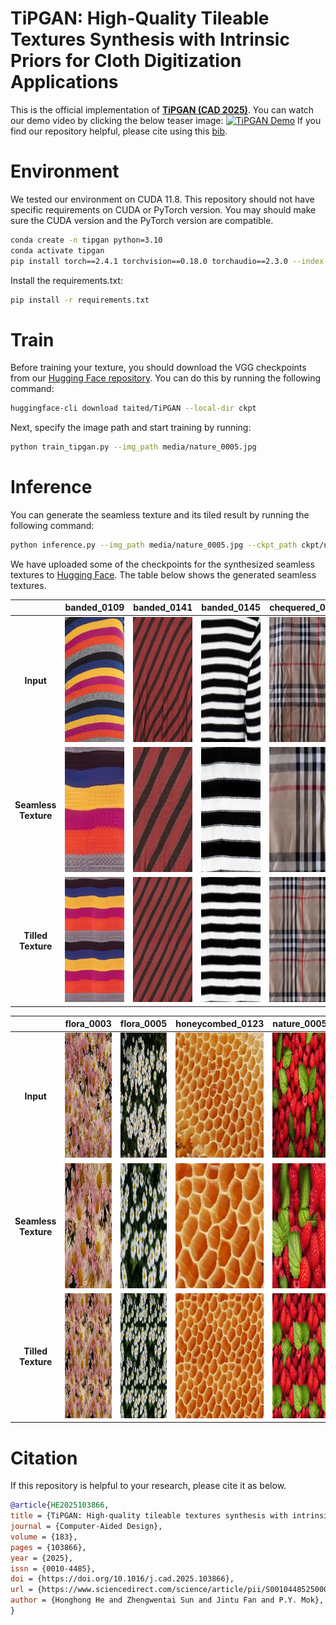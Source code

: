 # TiPGAN: High-Quality Tileable Textures Synthesis with Intrinsic Priors for Cloth Digitization Applications
This is the official implementation of [**TiPGAN (CAD 2025)**](https://www.sciencedirect.com/science/article/pii/S0010448525000284?via%3Dihub). You can watch our demo video by clicking the below teaser image:
[![TiPGAN Demo](https://github.com/user-attachments/assets/66a173c9-a8ad-4cf6-8762-b744e186eded)](https://youtu.be/Tyk7mGeElzg)
If you find our repository helpful, please cite using this [bib](#Citation).

# Environment

We tested our environment on CUDA 11.8. This repository should not have specific requirements on CUDA or PyTorch version. You may should make sure the CUDA version and the PyTorch version are compatible.

```bash
conda create -n tipgan python=3.10
conda activate tipgan
pip install torch==2.4.1 torchvision==0.18.0 torchaudio==2.3.0 --index-url https://download.pytorch.org/whl/cu118
```

Install the requirements.txt:

```bash
pip install -r requirements.txt
```

# Train
Before training your texture, you should download the VGG checkpoints from our [Hugging Face repository](https://huggingface.co/taited/TiPGAN/). You can do this by running the following command:
```bash
huggingface-cli download taited/TiPGAN --local-dir ckpt
```
Next, specify the image path and start training by running:
```bash
python train_tipgan.py --img_path media/nature_0005.jpg
```

# Inference
You can generate the seamless texture and its tiled result by running the following command:
```bash
python inference.py --img_path media/nature_0005.jpg --ckpt_path ckpt/nature_0005.pth
```
We have uploaded some of the checkpoints for the synthesized seamless textures to [Hugging Face](https://huggingface.co/taited/TiPGAN/). The table below shows the generated seamless textures.

|              | <center>banded_0109</center> | <center>banded_0141</center> | <center>banded_0145</center> | <center>chequered_0199</center> | <center>dotted_0190</center> |
|:------------:|:----------------------------:|:----------------------------:|:----------------------------:|:------------------------------:|:----------------------------:|
| **Input**    | <img src="media/banded_0109.jpg" width="200" height="200"/> | <img src="media/banded_0141.jpg" width="200" height="200"/> | <img src="media/banded_0145.jpg" width="200" height="200"/> | <img src="media/chequered_0199.jpg" width="200" height="200"/> | <img src="media/dotted_0190.jpg" width="200" height="200"/> |
| **Seamless Texture** | <img src="media/seamless-banded_0109.jpg" width="200" height="200"/> | <img src="media/seamless-banded_0141.jpg" width="200" height="200"/> | <img src="media/seamless-banded_0145.jpg" width="200" height="200"/> | <img src="media/seamless-chequered_0199.jpg" width="200" height="200"/> | <img src="media/seamless-dotted_0190.jpg" width="200" height="200"/> |
| **Tilled Texture**   | <img src="media/seamless_tilled-banded_0109.jpg" width="200" height="200"/> | <img src="media/seamless_tilled-banded_0141.jpg" width="200" height="200"/> | <img src="media/seamless_tilled-banded_0145.jpg" width="200" height="200"/> | <img src="media/seamless_tilled-chequered_0199.jpg" width="200" height="200"/> | <img src="media/seamless_tilled-dotted_0190.jpg" width="200" height="200"/> |


|              | <center>flora_0003</center> | <center>flora_0005</center> | <center>honeycombed_0123</center> | <center>nature_0005</center> | <center>zigzagged_0036</center> |
|:------------:|:---------------------------:|:---------------------------:|:------------------------------:|:----------------------------:|:------------------------------:|
| **Input**    | <img src="media/flora_0003.jpg" width="200" height="200"/> | <img src="media/flora_0005.jpg" width="200" height="200"/> | <img src="media/honeycombed_0123.jpg" width="200" height="200"/> | <img src="media/nature_0005.jpg" width="200" height="200"/> | <img src="media/zigzagged_0036.jpg" width="200" height="200"/> |
| **Seamless Texture** | <img src="media/seamless-flora_0003.jpg" width="200" height="200"/> | <img src="media/seamless-flora_0005.jpg" width="200" height="200"/> | <img src="media/seamless-honeycombed_0123.jpg" width="200" height="200"/> | <img src="media/seamless-nature_0005.jpg" width="200" height="200"/> | <img src="media/seamless-zigzagged_0036.jpg" width="200" height="200"/> |
| **Tilled Texture**   | <img src="media/seamless_tilled-flora_0003.jpg" width="200" height="200"/> | <img src="media/seamless_tilled-flora_0005.jpg" width="200" height="200"/> | <img src="media/seamless_tilled-honeycombed_0123.jpg" width="200" height="200"/> | <img src="media/seamless_tilled-nature_0005.jpg" width="200" height="200"/> | <img src="media/seamless_tilled-zigzagged_0036.jpg" width="200" height="200"/> |


# Citation

If this repository is helpful to your research, please cite it as below.

```bibtex
@article{HE2025103866,
title = {TiPGAN: High-quality tileable textures synthesis with intrinsic priors for cloth digitization applications},
journal = {Computer-Aided Design},
volume = {183},
pages = {103866},
year = {2025},
issn = {0010-4485},
doi = {https://doi.org/10.1016/j.cad.2025.103866},
url = {https://www.sciencedirect.com/science/article/pii/S0010448525000284},
author = {Honghong He and Zhengwentai Sun and Jintu Fan and P.Y. Mok},
}

```
